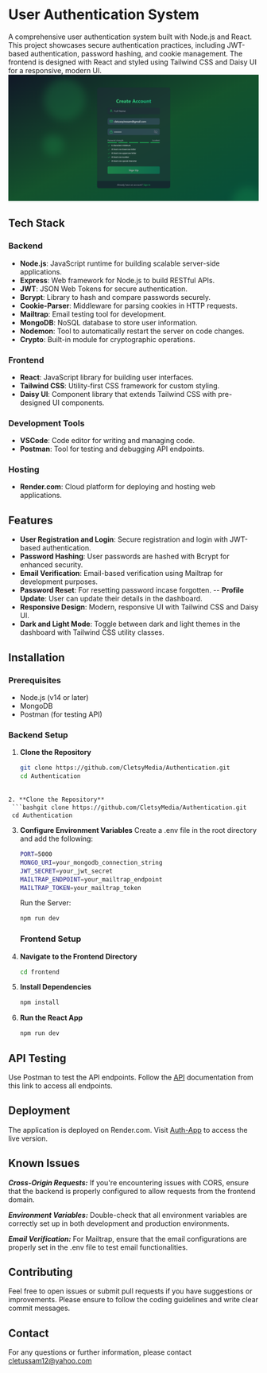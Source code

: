 # User Authentication System

A comprehensive user authentication system built with Node.js and React. This project showcases secure authentication practices, including JWT-based authentication, password hashing, and cookie management. The frontend is designed with React and styled using Tailwind CSS and Daisy UI for a responsive, modern UI.
![Screenshot](/frontend/src/resources/images/screenshot%20.png)

## Tech Stack

### Backend
- **Node.js**: JavaScript runtime for building scalable server-side applications.
- **Express**: Web framework for Node.js to build RESTful APIs.
- **JWT**: JSON Web Tokens for secure authentication.
- **Bcrypt**: Library to hash and compare passwords securely.
- **Cookie-Parser**: Middleware for parsing cookies in HTTP requests.
- **Mailtrap**: Email testing tool for development.
- **MongoDB**: NoSQL database to store user information.
- **Nodemon**: Tool to automatically restart the server on code changes.
- **Crypto**: Built-in module for cryptographic operations.

### Frontend
- **React**: JavaScript library for building user interfaces.
- **Tailwind CSS**: Utility-first CSS framework for custom styling.
- **Daisy UI**: Component library that extends Tailwind CSS with pre-designed UI components.

### Development Tools
- **VSCode**: Code editor for writing and managing code.
- **Postman**: Tool for testing and debugging API endpoints.

### Hosting
- **Render.com**: Cloud platform for deploying and hosting web applications.

## Features

- **User Registration and Login**: Secure registration and login with JWT-based authentication.
- **Password Hashing**: User passwords are hashed with Bcrypt for enhanced security.
- **Email Verification**: Email-based verification using Mailtrap for development purposes.
- **Password Reset**: For resetting password incase forgotten.
-- **Profile Update**: User can update their details in the dashboard. 
- **Responsive Design**: Modern, responsive UI with Tailwind CSS and Daisy UI.
- **Dark and Light Mode**: Toggle between dark and light themes in the dashboard with Tailwind CSS utility classes.

## Installation

### Prerequisites
- Node.js (v14 or later)
- MongoDB
- Postman (for testing API)

### Backend Setup

1. **Clone the Repository**
   ```bash
   git clone https://github.com/CletsyMedia/Authentication.git
   cd Authentication
  ```

2. **Clone the Repository**
   ```bashgit clone https://github.com/CletsyMedia/Authentication.git
   cd Authentication
  ```

3. **Configure Environment Variables**
    Create a .env file in the root directory and add the following:
    ```bash
    PORT=5000
    MONGO_URI=your_mongodb_connection_string
    JWT_SECRET=your_jwt_secret
    MAILTRAP_ENDPOINT=your_mailtrap_endpoint
    MAILTRAP_TOKEN=your_mailtrap_token
    ```
    Run the Server:
    ```bash
    npm run dev
    ```

    ### Frontend Setup

1. **Navigate to the Frontend Directory**
    ```bash
    cd frontend
    ```

2. **Install Dependencies**
    ```bash
    npm install
    ```

3. **Run the React App**
    ```bash
    npm run dev
    ```

## API Testing
Use Postman to test the API endpoints. Follow the [API](https://documenter.getpostman.com/view/32168352/2sAXjJ4s2h) documentation from this link to access all endpoints.

## Deployment
The application is deployed on Render.com. Visit [Auth-App](https://mern-stack-2a15.onrender.com/) to access the live version.

## Known Issues
***Cross-Origin Requests:*** If you're encountering issues with CORS, ensure that the backend is properly configured to allow requests from the frontend domain.

***Environment Variables:*** Double-check that all environment variables are correctly set up in both development and production environments.

***Email Verification:*** For Mailtrap, ensure that the email configurations are properly set in the .env file to test email functionalities.

## Contributing
Feel free to open issues or submit pull requests if you have suggestions or improvements. Please ensure to follow the coding guidelines and write clear commit messages.

## Contact
For any questions or further information, please contact cletussam12@yahoo.com